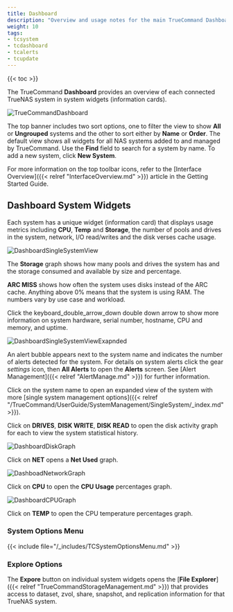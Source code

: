 ```yaml
---
title: Dashboard
description: "Overview and usage notes for the main TrueCommand Dashboard."
weight: 10
tags:
- tcsystem
- tcdashboard
- tcalerts
- tcupdate
---
```


{{< toc >}}

The TrueCommand **Dashboard** provides an overview of each connected TrueNAS system in system widgets (information cards).

![TrueCommandDashboard](/images/TrueCommand/Dashboard/TCDashBoard.png "TrueCommand Dashboard")

The top banner includes two sort options, one to filter the view to show **All** or **Ungrouped** systems and the other to sort either by **Name** or **Order**.
The default view shows all widgets for all NAS systems added to and managed by TrueCommand.
Use the **Find** field to search for a system by name.
To add a new system, click **New System**.

For more information on the top toolbar icons, refer to the [Interface Overview]({{< relref "InterfaceOverview.md" >}}) article in the Getting Started Guide.

## Dashboard System Widgets

Each system has a unique widget (information card) that displays usage metrics including **CPU**, **Temp** and **Storage**, the number of pools and drives in the system, network, I/O read/writes and the disk verses cache usage.

![DashboardSingleSystemView](/images/TrueCommand/Dashboard/DashboardSingleSystemView.png "Dashboard Single System View")

The **Storage** graph shows how many pools and drives the system has and the storage consumed and available by size and percentage.

**ARC MISS** shows how often the system uses disks instead of the ARC cache. Anything above 0% means that the system is using RAM. The numbers vary by use case and workload.

Click the <span class="material-icons">keyboard_double_arrow_down</span> double down arrow to show more information on system hardware, serial number, hostname, CPU and memory, and uptime.

![DashboardSingleSystemViewExapnded](/images/TrueCommand/Dashboard/DashboardSingleSystemViewExapnded.png "Dashboard Single System Expanded View")

An alert bubble appears next to the system name and indicates the number of alerts detected for the system.
For details on system alerts click the gear <i class="material-icons" aria-hidden="true" title="Settings">settings</i> icon, then **All Alerts** to open the **Alerts** screen.
See [Alert Management]({{< relref "AlertManage.md" >}}) for further information.

Click on the system name to open an expanded view of the system with more [single system management options]({{< relref "/TrueCommand/UserGuide/SystemManagement/SingleSystem/_index.md" >}}).

Click on **DRIVES**, **DISK WRITE**, **DISK READ** to open the disk activity graph for each to view the system statistical history.

![DashboardDiskGraph](/images/TrueCommand/Dashboard/DashboardDiskGraph.png "Dashboard Disk Graph")

Click on **NET** opens a **Net Used** graph.

![DashboadNetworkGraph](/images/TrueCommand/Dashboard/DashboadNetworkGraph.png "Dashboard Network Graph")

Click on **CPU** to open the **CPU Usage** percentages graph.

![DashboardCPUGraph](/images/TrueCommand/Dashboard/DashboardCPUGraph.png "Dashboard CPU Graph")

Click on **TEMP** to open the CPU temperature percentages graph.

### System Options Menu

{{< include file="/_includes/TCSystemOptionsMenu.md" >}}

### Explore Options
The **Expore** button on individual system widgets opens the [**File Explorer**]({{< relref "TrueCommandStorageManagement.md" >}}) that provides access to dataset, zvol, share, snapshot, and replication information for that TrueNAS system.

